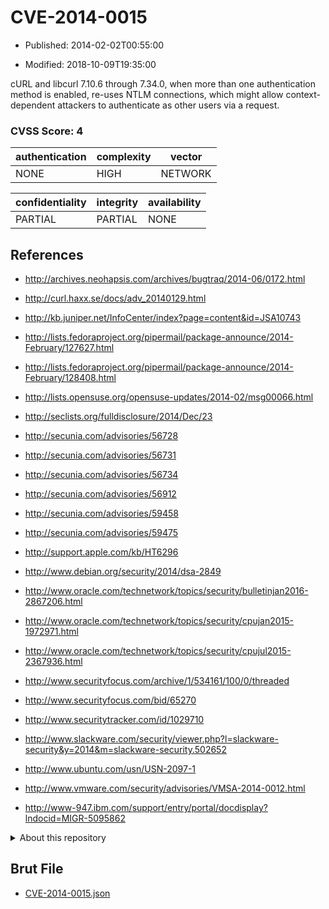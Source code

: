 # CVE-2014-0015

- Published: 2014-02-02T00:55:00

- Modified: 2018-10-09T19:35:00

cURL and libcurl 7.10.6 through 7.34.0, when more than one authentication method is enabled, re-uses NTLM connections, which might allow context-dependent attackers to authenticate as other users via a request.

### CVSS Score: **4**

| authentication | complexity | vector |
| --- | --- | --- |
| NONE | HIGH | NETWORK |

| confidentiality | integrity | availability |
| --- | --- | --- |
| PARTIAL | PARTIAL | NONE |

## References

* http://archives.neohapsis.com/archives/bugtraq/2014-06/0172.html

* http://curl.haxx.se/docs/adv_20140129.html

* http://kb.juniper.net/InfoCenter/index?page=content&id=JSA10743

* http://lists.fedoraproject.org/pipermail/package-announce/2014-February/127627.html

* http://lists.fedoraproject.org/pipermail/package-announce/2014-February/128408.html

* http://lists.opensuse.org/opensuse-updates/2014-02/msg00066.html

* http://seclists.org/fulldisclosure/2014/Dec/23

* http://secunia.com/advisories/56728

* http://secunia.com/advisories/56731

* http://secunia.com/advisories/56734

* http://secunia.com/advisories/56912

* http://secunia.com/advisories/59458

* http://secunia.com/advisories/59475

* http://support.apple.com/kb/HT6296

* http://www.debian.org/security/2014/dsa-2849

* http://www.oracle.com/technetwork/topics/security/bulletinjan2016-2867206.html

* http://www.oracle.com/technetwork/topics/security/cpujan2015-1972971.html

* http://www.oracle.com/technetwork/topics/security/cpujul2015-2367936.html

* http://www.securityfocus.com/archive/1/534161/100/0/threaded

* http://www.securityfocus.com/bid/65270

* http://www.securitytracker.com/id/1029710

* http://www.slackware.com/security/viewer.php?l=slackware-security&y=2014&m=slackware-security.502652

* http://www.ubuntu.com/usn/USN-2097-1

* http://www.vmware.com/security/advisories/VMSA-2014-0012.html

* http://www-947.ibm.com/support/entry/portal/docdisplay?lndocid=MIGR-5095862

<details>
<summary>About this repository</summary> 

  This repository is part of the project [Live Hack CVE](https://github.com/Live-Hack-CVE). Main website can be found [www.live-hack.org](https://www.live-hack.org) 
  
  Made by [Sn0wAlice](https://github.com/Sn0wAlice) for the people that care about security and need to have a feed of the latest CVEs. Hope you enjoy it, don't forget to star the repo and follow me on [Twitter](https://twitter.com/Sn0wAlice) and [Github](https://github.com/Sn0wAlice). And that is my [personnal website](https://www.alice-snow.me/)

  - [Home Page](https://github.com/Live-Hack-CVE)
  - [Framework](https://github.com/Live-Hack-CVE/cve-framework)
  - [CVE database](https://github.com/Live-Hack-CVE/full_database)
  - [Changelog](https://github.com/Live-Hack-CVE/Changelog)
</details>

## Brut File

* [CVE-2014-0015.json](https://raw.githubusercontent.com/Live-Hack-CVE/full_database/main/cves/2014/CVE-2014-0015.json)

